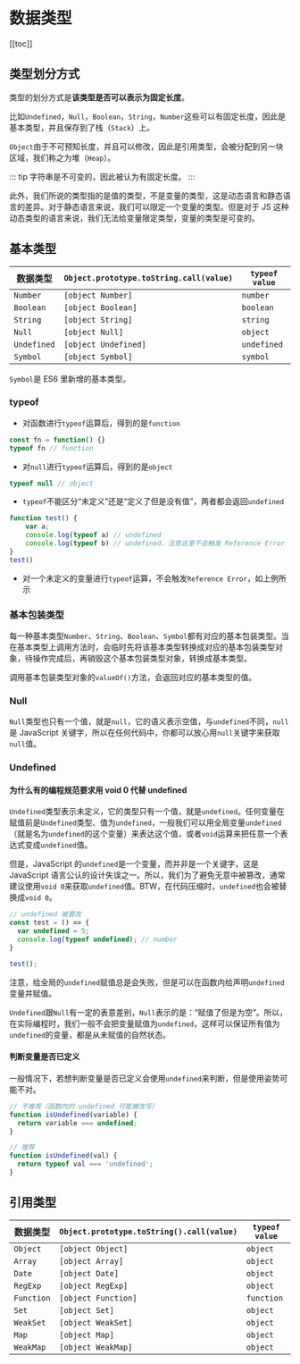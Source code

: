 # 数据类型

[[toc]]

## 类型划分方式

类型的划分方式是**该类型是否可以表示为固定长度**。

比如`Undefined`，`Null`，`Boolean`，`String`，`Number`这些可以有固定长度，因此是基本类型，并且保存到了栈（`Stack`）上。

`Object`由于不可预知长度，并且可以修改，因此是引用类型，会被分配到另一块区域，我们称之为堆（`Heap`）。

::: tip
字符串是不可变的，因此被认为有固定长度。
:::

此外，我们所说的类型指的是值的类型，不是变量的类型，这是动态语言和静态语言的差异。对于静态语言来说，我们可以限定一个变量的类型。但是对于 JS 这种动态类型的语言来说，我们无法给变量限定类型，变量的类型是可变的。

## 基本类型

| 数据类型    | `Object.prototype.toString.call(value)` | `typeof value` |
| ----------- | --------------------------------------- | -------------- |
| `Number`    | `[object Number]`                       | `number`       |
| `Boolean`   | `[object Boolean]`                      | `boolean`      |
| `String`    | `[object String]`                       | `string`       |
| `Null`      | `[object Null]`                         | `object`       |
| `Undefined` | `[object Undefined]`                    | `undefined`    |
| `Symbol`    | `[object Symbol]`                       | `symbol`       |

`Symbol`是 ES6 里新增的基本类型。

### typeof

- 对函数进行`typeof`运算后，得到的是`function`

```js
const fn = function() {}
typeof fn // function
```

- 对`null`进行`typeof`运算后，得到的是`object`

```js
typeof null // object
```

- `typeof`不能区分“未定义”还是“定义了但是没有值”，两者都会返回`undefined`

```js
function test() {
    var a;
    console.log(typeof a) // undefined
    console.log(typeof b) // undefined，注意这里不会触发 Reference Error
}
test()
```

- 对一个未定义的变量进行`typeof`运算，不会触发`Reference Error`，如上例所示

### 基本包装类型

每一种基本类型`Number`、`String`、`Boolean`、`Symbol`都有对应的基本包装类型。当在基本类型上调用方法时，会临时先将该基本类型转换成对应的基本包装类型对象，待操作完成后，再销毁这个基本包装类型对象，转换成基本类型。

调用基本包装类型对象的`valueOf()`方法，会返回对应的基本类型的值。

### Null

`Null`类型也只有一个值，就是`null`，它的语义表示空值，与`undefined`不同，`null`是 JavaScript 关键字，所以在任何代码中，你都可以放心用`null`关键字来获取`null`值。

### Undefined

#### 为什么有的编程规范要求用 void 0 代替 undefined

`Undefined`类型表示未定义，它的类型只有一个值，就是`undefined`。任何变量在赋值前是`Undefined`类型、值为`undefined`，一般我们可以用全局变量`undefined`（就是名为`undefined`的这个变量）来表达这个值，或者`void`运算来把任意一个表达式变成`undefined`值。

但是，JavaScript 的`undefined`是一个变量，而并非是一个关键字，这是 JavaScript 语言公认的设计失误之一。所以，我们为了避免无意中被篡改，通常建议使用`void 0`来获取`undefined`值。BTW，在代码压缩时，`undefined`也会被替换成`void 0`。

```js
// undefined 被篡改
const test = () => {
  var undefined = 5;
  console.log(typeof undefined); // number
}

test();
```

注意，给全局的`undefined`赋值总是会失败，但是可以在函数内给声明`undefined`变量并赋值。

`Undefined`跟`Null`有一定的表意差别，`Null`表示的是：“赋值了但是为空”。所以，在实际编程时，我们一般不会把变量赋值为`undefined`，这样可以保证所有值为`undefined`的变量，都是从未赋值的自然状态。

#### 判断变量是否已定义

一般情况下，若想判断变量是否已定义会使用`undefined`来判断，但是使用姿势可能不对。

```js
// 不推荐（函数内的 undefined 可能被改写）
function isUndefined(variable) {
  return variable === undefined;
}

// 推荐
function isUndefined(val) {
  return typeof val === 'undefined';
}
```

## 引用类型

| 数据类型   | `Object.prototype.toString().call(value)` | `typeof value` |
| ---------- | ----------------------------------------- | -------------- |
| `Object`   | `[object Object]`                         | `object`       |
| `Array`    | `[object Array]`                          | `object`       |
| `Date`     | `[object Date]`                           | `object`       |
| `RegExp`   | `[object RegExp]`                         | `object`       |
| `Function` | `[object Function]`                       | `function`     |
| `Set`      | `[object Set]`                            | `object`       |
| `WeakSet`  | `[object WeakSet]`                        | `object`       |
| `Map`      | `[object Map]`                            | `object`       |
| `WeakMap`  | `[object WeakMap]`                        | `object`       |
